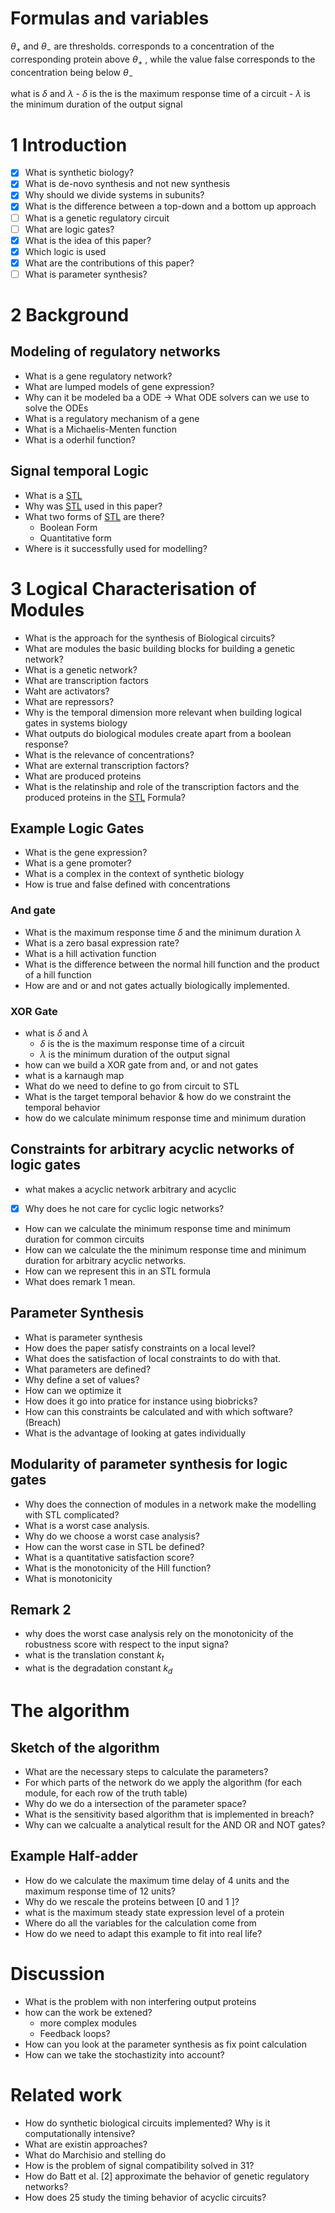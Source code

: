 # Formulas and variables
$\theta_+$ and $\theta_-$  are thresholds.
	corresponds to a concentration of the corresponding protein above $\theta_+$ , while the value false corresponds to the concentration being below $\theta_-$

what is $\delta$ and $\lambda$ 
	- $\delta$ is the is the maximum response time of a circuit
	- $\lambda$ is the minimum duration of the output signal

# 1 Introduction
 - [x] What is synthetic biology?
- [x] What is de-novo synthesis and not new synthesis
- [x] Why should we divide systems in subunits?
- [x]  What is the difference between a top-down and a bottom up approach
- [ ]  What is a genetic regulatory circuit
- [ ] What are logic gates?
- [x] What is the idea of this paper?
- [x] Which logic is used
- [x] What are the contributions of this paper?
- [ ] What is parameter synthesis?

# 2 Background
## Modeling of regulatory networks
- What is a gene regulatory network?
- What are lumped models of gene expression?
- Why can it be modeled ba a ODE -> What ODE solvers can we use to solve the ODEs
- What is a regulatory mechanism of a gene
- What is a Michaelis-Menten function
- What is a oderhil function?
## Signal temporal Logic
- What is a [STL](Signal%20Temporal%20Logic.md)
- Why was [STL](Signal%20Temporal%20Logic.md) used in this paper?
- What two forms of [STL](Signal%20Temporal%20Logic.md) are there?
	- Boolean Form
	- Quantitative form
- Where is it successfully used for modelling?

# 3 Logical Characterisation of Modules
-  What is the approach for the synthesis of Biological circuits?
- What are modules the basic building blocks for building a genetic network?
- What is a genetic network?
- What are transcription factors
- Waht are activators?
- What are repressors?
- Why is the temporal dimension more relevant when building logical gates in systems biology
- What outputs do biological modules create apart from a boolean response?
- What is the relevance of concentrations?
- What are external transcription factors?
- What are produced proteins
- What is the relatinship and role of the transcription factors and the produced proteins in the [STL](Signal%20Temporal%20Logic.md) Formula?
## Example Logic Gates
- What is the gene expression?
- What is a gene promoter?
- What is a complex in the context of synthetic biology
- How is true and false defined with concentrations
### And gate
- What is the maximum response time $\delta$ and the minimum duration $\lambda$ 
- What is a zero basal expression rate?
- What is a hill activation function
- What is the difference between the normal hill function and the product of a hill function
- How are and or and not gates actually biologically implemented.

### XOR Gate
- what is $\delta$ and $\lambda$ 
	- $\delta$ is the is the maximum response time of a circuit
	- $\lambda$ is the minimum duration of the output signal
- how can we build a XOR gate from and, or and not gates
- what is a karnaugh map
- What do we need to define to go from circuit to STL
- What is the target temporal behavior & how do we constraint the temporal behavior
- how do we calculate minimum response time and minimum duration

## Constraints for arbitrary acyclic networks of logic gates
- what makes a acyclic network arbitrary and acyclic
- [x] Why does he not care for cyclic logic networks?
- How can we calculate the minimum response time and minimum duration for common circuits
- How can we calculate the the minimum response time and minimum duration for arbitrary acyclic networks.
- How can we represent this in an STL formula
- What does remark 1 mean.
## Parameter Synthesis
- What is parameter synthesis
- How does the paper satisfy constraints on a local level?
- What does the satisfaction of local constraints to do with that.
- What parameters are defined?
- Why define a set of values?
- How can we optimize it
- How does it go into pratice for instance using biobricks?
- How can this constraints be calculated and with which software? (Breach)
- What is the advantage of looking at gates individually

## Modularity of parameter synthesis for logic gates
- Why does the connection of modules in a network make the modelling with STL complicated?
- What is a worst case analysis.
- Why do we choose a worst case analysis?
- How can the worst case in STL be defined?
- What is a quantitative satisfaction score?
- What is the monotonicity of the Hill function? 
- What is monotonicity

## Remark 2
- why does the worst case analysis rely on the monotonicity of the robustness score with respect to the input signa?
- what is the translation constant $k_t$
- what is the degradation constant $k_d$


# The algorithm
## Sketch of the algorithm
- What are the necessary steps to calculate the parameters?
- For which parts of the network do we apply the algorithm (for each module, for each row of the truth table)
- Why do we do a intersection of the parameter space?
- What is the sensitivity based algorithm that is implemented in breach?
- Why can we calcualte a analytical result for the AND OR and NOT gates?

## Example Half-adder
- How do we calculate the maximum time delay of 4 units and the maximum response time of 12 units?
- Why do we rescale the proteins between \[0 and 1 \]?
- what is the maximum steady state expression level of a protein
- Where do all the variables for the calculation come from
- How do we need to adapt this example to fit into real life?
# Discussion
- What is the problem with non interfering output proteins
- how can the work be extened?
	- more complex modules
	- Feedback loops?
- How can you look at the parameter synthesis as fix point calculation
- How can we take the stochastizity into account?

#  Related work
- How do synthetic biological circuits implemented? Why is it computationally intensive?
- What are existin approaches?
- What do Marchisio and stelling do
- How is the problem of signal compatibility solved in 31?
- How do Batt et al. \[2\] approximate the behavior of genetic regulatory networks?
- How does 25 study the timing behavior of acyclic circuits?
